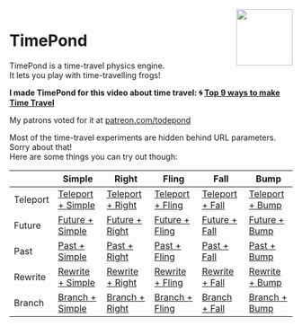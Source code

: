 <img align="right" height="100" src="http://todepond.com/IMG/TimePondLegend@0.5x.png">

# TimePond
TimePond is a time-travel physics engine.<br>
It lets you play with time-travelling frogs!

**I made TimePond for this video about time travel: 🌀 [Top 9 ways to make Time Travel](https://youtu.be/Z24NKn6rQRY)**

My patrons voted for it at [patreon.com/todepond](https://patreon.com/todepond)

Most of the time-travel experiments are hidden behind URL parameters. Sorry about that!<br>
Here are some things you can try out though:

|  | Simple | Right | Fling | Fall | Bump |
| --- | --- | --- | --- | --- | --- |
| Teleport | [Teleport + Simple](https://timepond.cool?experiment=gsimple&menu=cyan&portal=move) | [Teleport + Right](https://timepond.cool?experiment=gright&menu=cyan&portal=move) | [Teleport + Fling](https://timepond.cool?experiment=gfling&menu=cyan&portal=move) | [Teleport + Fall](https://timepond.cool?experiment=gfall&menu=cyan&portal=move) | [Teleport + Bump](https://timepond.cool?experiment=ggen&menu=cyan&portal=move) | 
| Future | [Future + Simple](https://timepond.cool?experiment=gsimple&menu=cyan&portal=futurenow) | [Future + Right](https://timepond.cool?experiment=gright&menu=cyan&portal=futurenow) | [Future + Fling](https://timepond.cool?experiment=gfling&menu=cyan&portal=futurenow) | [Future + Fall](https://timepond.cool?experiment=gfall&menu=cyan&portal=futurenow) | [Future + Bump](https://timepond.cool?experiment=ggen&menu=cyan&portal=futurenow) | 
| Past | [Past + Simple](https://timepond.cool?experiment=gsimple&menu=cyan&portal=pastnow) | [Past + Right](https://timepond.cool?experiment=gright&menu=cyan&portal=pastnow) | [Past + Fling](https://timepond.cool?experiment=gfling&menu=cyan&portal=pastnow) | [Past + Fall](https://timepond.cool?experiment=gfall&menu=cyan&portal=pastnow) | [Past + Bump](https://timepond.cool?experiment=ggen&menu=cyan&portal=pastnow) |
| Rewrite | [Rewrite + Simple](https://timepond.cool?experiment=gsimple&menu=purple&portal=rewrite) | [Rewrite + Right](https://timepond.cool?experiment=gright&menu=purple&portal=rewrite) | [Rewrite + Fling](https://timepond.cool?experiment=gfling&menu=purple&portal=rewrite) | [Rewrite + Fall](https://timepond.cool?experiment=gfall&menu=purple&portal=rewrite) | [Rewrite + Bump](https://timepond.cool?experiment=ggen&menu=purple&portal=rewrite) |
| Branch | [Branch + Simple](https://timepond.cool?experiment=gsimple&menu=purple&portal=pastline) | [Branch + Right](https://timepond.cool?experiment=gright&menu=purple&portal=pastline) | [Branch + Fling](https://timepond.cool?experiment=gfling&menu=purple&portal=pastline) | [Branch + Fall](https://timepond.cool?experiment=gfall&menu=purple&portal=pastline) | [Branch + Bump](https://timepond.cool?experiment=ggen&menu=purple&portal=pastline) |
